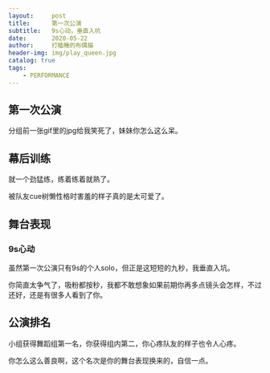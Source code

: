 ```yaml
---
layout:     post
title:      第一次公演
subtitle:   9s心动，垂直入坑
date:       2020-05-22
author:     打瞌睡的布偶猫
header-img: img/play_queen.jpg
catalog: true
tags:
    - PERFORMANCE
---
```


## 第一次公演
分组前一张gif里的jpg给我笑死了，妹妹你怎么这么呆。

## 幕后训练
就一个劲猛练，练着练着就熟了。

被队友cue树懒性格时害羞的样子真的是太可爱了。

## 舞台表现
### 9s心动
虽然第一次公演只有9s的个人solo，但正是这短短的九秒，我垂直入坑。

你简直太争气了，吸粉都按秒，我都不敢想象如果前期你再多点镜头会怎样，不过还好，还是有很多人看到了你。

## 公演排名
小组获得舞蹈组第一名，你获得组内第二，你心疼队友的样子也令人心疼。

你怎么这么善良啊，这个名次是你的舞台表现换来的，自信一点。